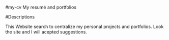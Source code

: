#my-cv
My resumé and portfolios

#Descriptions

This Website search to centralize my personal projects and portfolios. Look the site and I will acepted suggestions. 
